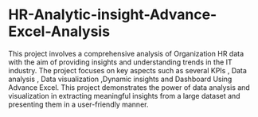 # HR-Analytic-insight-Advance-Excel-Analysis
This project involves a comprehensive analysis of Organization HR data with the aim of providing insights and understanding trends in the IT industry.
The project focuses on key aspects such as several KPIs , Data analysis , Data visualization ,Dynamic insights and Dashboard Using Advance Excel.
This project demonstrates the power of data analysis and visualization in extracting meaningful insights from a large dataset and presenting them in a user-friendly manner.
